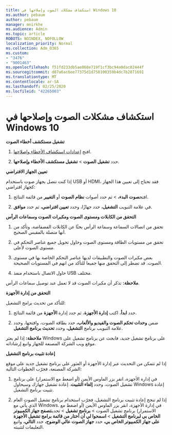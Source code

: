 ```yaml
---
title: استكشاف مشكلات الصوت وإصلاحها في Windows 10
ms.author: pebaum
author: pebaum
manager: mnirkhe
ms.audience: Admin
ms.topic: article
ROBOTS: NOINDEX, NOFOLLOW
localization_priority: Normal
ms.collection: Adm_O365
ms.custom:
- "3476"
- "9001463"
ms.openlocfilehash: f51fd233db5ae068e719f1cf3bc94a0dac82444f
ms.sourcegitcommit: d87a6ac6ee77375d1d750100359b4dc7b2871691
ms.translationtype: MT
ms.contentlocale: ar-SA
ms.lasthandoff: 02/25/2020
ms.locfileid: "42265003"
---
```

# <a name="troubleshooting-audio-issues-in-windows-10"></a>استكشاف مشكلات الصوت وإصلاحها في Windows 10

**تشغيل مستكشف أخطاء الصوت**

1.  افتح [إعدادات استكشاف الأخطاء وإصلاحها](ms-settings:troubleshoot).

2.  حدد **تشغيل الصوت** > **تشغيل مستكشف الأخطاء وإصلاحها**.

**تعيين الجهاز الافتراضي**

إذا كنت تتصل بجهاز صوت باستخدام USB أو HDMI، فقد تحتاج إلى تعيين هذا الجهاز كجهاز افتراضي:

1. افتح**صوت** **البدء،** > ثم حدد أصوات **نظام الصوت** أو **التغيير** من قائمة النتائج.

2.  في علامة التبويب **التشغيل،** حدد جهازًا، وحدد **تعيين افتراضي،** ثم حدد **موافق**.

**التحقق من الكابلات ومستوى الصوت ومكبرات الصوت وسماعات الرأس**

1. تحقق من اتصالات السماعة وسماعة الرأس بحثًا عن الكابلات الفضفاضة، وتأكد من أنها متصلة بالمقبس الصحيح.

2. تحقق من مستويات الطاقة ومستوى الصوت وحاول تحويل جميع عناصر التحكم في مستوى الصوت لأعلى.

3. بعض مكبرات الصوت والتطبيقات لديها عناصر التحكم الخاصة بها في مستوى الصوت. قد تضطر إلى التحقق منها جميعا للتأكد من انهم في المستويات الصحيحة.

4. حاول الاتصال باستخدام منفذ USB مختلف.

**ملاحظة:** تذكر أن مكبرات الصوت قد لا تعمل عند توصيل سماعات الرأس.

**التحقق من إدارة الأجهزة**

للتأكد من تحديث برامج التشغيل:

1. حدد **ابدأ**، اكتب **إدارة الأجهزة**، ثم حدد إدارة **الأجهزة** من قائمة النتائج.

2. ضمن **وحدات تحكم الصوت والفيديو والألعاب،** حدد بطاقة الصوت، وافتحها، وحدد علامة التبويب برنامج **التشغيل،** وحدد **تحديث برنامج التشغيل**.

**ملاحظة:** إذا لم يعثر Windows على برنامج تشغيل جديد، فابحث عن برنامج تشغيل على موقع ويب الشركة المصنعة للجهاز واتبع إرشاداته.

**إعادة تثبيت برنامج التشغيل**

إذا لم تتمكن من التحديث عبر إدارة الأجهزة أو العثور على برنامج تشغيل جديد على موقع الشركة المصنعة، فجرّب الخطوات التالية:

1. في إدارة الأجهزة، انقر بزر الماوس الأيمن (أو اضغط مع الاستمرار) على برنامج تشغيل الصوت، وحدد **إلغاء التثبيت**. إعادة تشغيل جهازك وسيحاول Windows إعادة تثبيت برنامج التشغيل.

2. إذا لم تنجح إعادة تثبيت برنامج التشغيل، فجرّب استخدام برنامج تشغيل الصوت العام الذي يأتي مع Windows. في إدارة الأجهزة، انقر بزر الماوس الأيمن (أو اضغط مع الاستمرار) برنامج تشغيل الصوت > **برنامج تشغيل** > تحديث**تصفح جهاز الكمبيوتر الخاص بي لبرنامج التشغيل** > **اسمحوا لي أن أختار من قائمة برامج تشغيل الأجهزة على جهاز الكمبيوتر الخاص بي،** حدد **جهاز الصوت عالي الوضوح،** حدد **التالي،** واتبع التعليمات لتثبيته.
